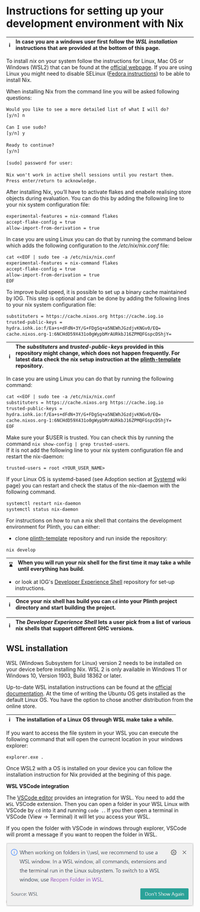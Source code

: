 
# Instructions for setting up your development environment with Nix 

| :information_source: | In case you are a windows user first follow the *WSL installation* instructions that are provided at the bottom of this page. |  
|----------------------|:------------------------------------------------------------------------------------------------------------------------------------------------------|   

To install *nix* on your system follow the instructions for Linux, Mac OS or Windows (WSL2) that can be found at the [official webpage](https://nixos.org/download). If you are using Linux you might need to disable SELinux ([Fedora instructions](https://docs.fedoraproject.org/en-US/quick-docs/selinux-changing-states-and-modes/#_disabling_selinux)) to be able to install Nix. 

When installing Nix from the command line you will be asked following questions:
```console
Would you like to see a more detailed list of what I will do?
[y/n] n 

Can I use sudo?
[y/n] y 

Ready to continue?
[y/n] 

[sudo] password for user:

Nix won't work in active shell sessions until you restart them.
Press enter/return to acknowledge.
```

After installing Nix, you’ll have to activate flakes and enabele realising store objects during evaluation. You can do this by adding the following line to your nix system configuration file:
```console
experimental-features = nix-command flakes
accept-flake-config = true 
allow-import-from-derivation = true
```

In case you are using Linux you can do that by running the command below which adds the following configuration to the */etc/nix/nix.conf* file:  
```console
cat <<EOF | sudo tee -a /etc/nix/nix.conf
experimental-features = nix-command flakes
accept-flake-config = true 
allow-import-from-derivation = true
EOF
```

To improve build speed, it is possible to set up a binary cache maintained by IOG. This step is optional and can be done by adding the following lines to your nix system configuration file: 
```console
substituters = https://cache.nixos.org https://cache.iog.io
trusted-public-keys = hydra.iohk.io:f/Ea+s+dFdN+3Y/G+FDgSq+a5NEWhJGzdjvKNGv0/EQ= cache.nixos.org-1:6NCHdD59X431o0gWypbMrAURkbJ16ZPMQFGspcDShjY=
```

| :information_source: | The *substituters* and *trusted-public-keys* provided in this repository might change, which does not happen frequently. For latest data check the nix setup instruction at the [plinth-template](https://github.com/IntersectMBO/plinth-template/tree/main) repository. | 
|----------------------|:-------------------------------------------------------------------------------------------------------------------------------------------------------------------------------------------------------------------------------------------| 


In case you are using Linux you can do that by running the following command: 
```console
cat <<EOF | sudo tee -a /etc/nix/nix.conf
substituters = https://cache.nixos.org https://cache.iog.io
trusted-public-keys = hydra.iohk.io:f/Ea+s+dFdN+3Y/G+FDgSq+a5NEWhJGzdjvKNGv0/EQ= cache.nixos.org-1:6NCHdD59X431o0gWypbMrAURkbJ16ZPMQFGspcDShjY=
EOF
```

Make sure your $USER is trusted. You can check this by running the command `nix show-config | grep trusted-users`.<br>
If it is not add the following line to your nix system configuration file and restart the nix-daemon: 
```console
trusted-users = root <YOUR_USER_NAME>
```

If your Linux OS is systemd-based (see Adoption section at [Systemd](https://en.wikipedia.org/wiki/Systemd) wiki page) you can restart and check the status of the nix-daemon with the following command. 
```console
systemctl restart nix-daemon
systemctl status nix-daemon
```

For instructions on how to run a nix shell that contains the development environment for Plinth, you can either:  
* clone [plinth-template](https://github.com/IntersectMBO/plinth-template/tree/main) repository and run inside the repository:
```console
nix develop
```
| :hourglass:   | When you will run your nix shell for the first time it may take a while until everything has build.|  
|---------------|:---------------------------------------------------------------------------------------------------| 
* or look at IOG's [Developer Experience Shell](https://github.com/input-output-hk/devx) repository for set-up instructions.

| :information_source:   | Once your nix shell has build you can `cd` into your Plinth project directory and start building the project.|  
|------------------------|:-------------------------------------------------------------------------------------------------------------| 

| :information_source:   | The *Developer Experience Shell* lets a user pick from a list of various nix shells that support different GHC versions.|  
|------------------------|:------------------------------------------------------------------------------------------------------------------------|  

## WSL installation 

WSL (Windows Subsystem for Linux) version 2 needs to be installed on your device before installing Nix. WSL 2 is only available in Windows 11 or Windows 10, Version 1903, Build 18362 or later. 

Up-to-date WSL installation instructions can be found at the [official documentation](https://learn.microsoft.com/en-us/windows/wsl/install). At the time of writing the Ubuntu OS gets installed as the default Linux OS. You have the option to chose another distribution from the online store. 

| :information_source: | The installation of a Linux OS through WSL make take a while. |  
|----------------------|:--------------------------------------------------------------|   

If you want to access the file system in your WSL you can execute the following command that will open the currecnt location in your windows explorer: 
```console
explorer.exe .
```

Once WSL2 with a OS is installed on your device you can follow the installation instruction for Nix provided at the begining of this page. 

**WSL VSCode integration**

The [VSCode editor](https://code.visualstudio.com/) provides an integration for WSL. You need to add the `WSL` VSCode extension. Then you can open a folder in your WSL Linux with VSCode by `cd` into it and running `code .`. If you then open a terminal in VSCode (View -> Terminal) it will let you access your WSL. 

If you open the folder with VSCode in windows through explorer, VSCode will promt a message if you want to reopen the folder in WSL. 

![alt text](https://github.com/iohkedu/plinth-dev-env/blob/main/images/nix/VSCode_with_wsl.png)
